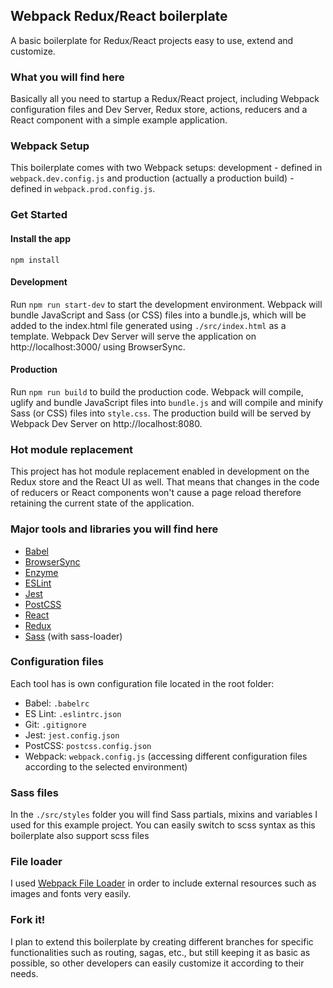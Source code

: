 <h2>Webpack Redux/React boilerplate</h2>
<p>A basic boilerplate for Redux/React projects easy to use, extend and customize.</p>

<h3>What you will find here</h3>
<p>Basically all you need to startup a Redux/React project, including Webpack configuration files and Dev Server, Redux store, actions, reducers and a React component with a simple example application.</p>

<h3>Webpack Setup</h3>
<p>This boilerplate comes with two Webpack setups: development - defined in <code>webpack.dev.config.js</code> and production (actually a production build) - defined in <code>webpack.prod.config.js</code>.</p>

<h3>Get Started</h3>
<h4>Install the app</h4>
<p><code>npm install</code><p>

<h4>Development</h4>
<p>Run <code>npm run start-dev</code> to start the development environment. Webpack will bundle JavaScript and Sass (or CSS) files into a bundle.js, which will be added to the index.html file generated using <code>./src/index.html</code> as a template. Webpack Dev Server will serve the application on http://localhost:3000/ using BrowserSync.</p> 

<h4>Production</h4>
<p>Run <code>npm run build</code> to build the production code. Webpack will compile, uglify and bundle JavaScript files into <code>bundle.js</code> and will compile and minify Sass (or CSS) files into <code>style.css</code>. The production build will be served by Webpack Dev Server on http://localhost:8080.</p>

<h3>Hot module replacement</h3>
<p>This project has hot module replacement enabled in development on the Redux store and the React UI as well. That means that changes in the code of reducers or React components won't cause a page reload therefore retaining the current state of the application.</p>

<h3>Major tools and libraries you will find here</h3>
<ul>
    <li><a href="https://babeljs.io/" target="blank">Babel</a></li>
    <li><a href="https://browsersync.io/" target="blank">BrowserSync</a></li>
    <li><a href="http://airbnb.io/enzyme/" target="blank">Enzyme</a></li>
    <li><a href="https://eslint.org/" target="blank">ESLint</a></li>
    <li><a href="https://facebook.github.io/jest/" target="blank">Jest</a></li>
    <li><a href="http://postcss.org/" target="blank">PostCSS</a></li>
    <li><a href="https://reactjs.org/" target="blank">React</a></li>
    <li><a href="https://redux.js.org/" target="blank">Redux</a></li>
    <li><a href="https://sass-lang.com/" target="blank">Sass</a> (with sass-loader)</li>
</ul>

<h3>Configuration files</h3>
<p>Each tool has is own configuration file located in the root folder: </p>
<ul>
    <li>Babel: <code>.babelrc</code></li>
    <li>ES Lint: <code>.eslintrc.json</code></li>
    <li>Git: <code>.gitignore</code></li>
    <li>Jest: <code>jest.config.json</code></li>
    <li>PostCSS: <code>postcss.config.json</code></li>
    <li>Webpack: <code>webpack.config.js</code> (accessing different configuration files according to the selected environment)</li>
</ul>

<h3>Sass files</h3>
<p>In the <code>./src/styles</code> folder you will find Sass partials, mixins and variables I used for this example project. You can easily switch to scss syntax as this boilerplate also support scss files</p>

<h3>File loader</h3>
<p>I used <a href="https://github.com/webpack-contrib/file-loader" target="blank">Webpack File Loader</a> in order to include external resources such as images and fonts very easily.</p>

<h3>Fork it!</h3>
<p>I plan to extend this boilerplate by creating different branches for specific functionalities such as routing, sagas, etc., but still keeping it as basic as possible, so other developers can easily customize it according to their needs.</p>

